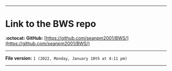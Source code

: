 
***

# Link to the BWS repo

**:octocat:** **GitHub:** [https://github.com/seanpm2001/BWS/](https://github.com/seanpm2001/BWS/)

***

**File version:** `1 (2022, Monday, January 10th at 4:11 pm)`

***
